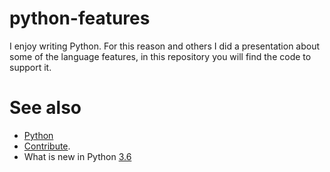 # python-features

I enjoy writing Python. For this reason and others I did a presentation about some of the language features, in this repository you will find the code to support it.

# See also
- [Python](https://www.python.org/doc/)
- [Contribute](https://devguide.python.org/#contributing).
- What is new in Python [3.6](https://docs.python.org/3/whatsnew/3.6.html)